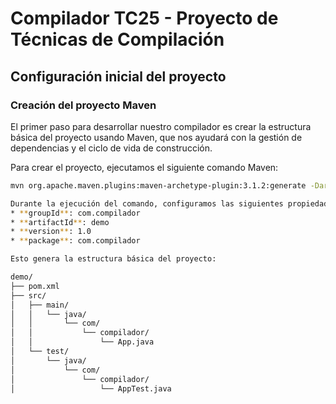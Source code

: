 # Compilador TC25 - Proyecto de Técnicas de Compilación

## Configuración inicial del proyecto

### Creación del proyecto Maven

El primer paso para desarrollar nuestro compilador es crear la estructura básica del proyecto usando Maven, que nos ayudará con la gestión de dependencias y el ciclo de vida de construcción.

Para crear el proyecto, ejecutamos el siguiente comando Maven:

```bash
mvn org.apache.maven.plugins:maven-archetype-plugin:3.1.2:generate -DarchetypeArtifactId="maven-archetype-quickstart" -DarchetypeGroupId="org.apache.maven.archetypes" -DarchetypeVersion="1.4" -DgroupId="com.compilador" -DartifactId="demo"

Durante la ejecución del comando, configuramos las siguientes propiedades:
* **groupId**: com.compilador
* **artifactId**: demo
* **version**: 1.0
* **package**: com.compilador

Esto genera la estructura básica del proyecto:

demo/
├── pom.xml
├── src/
│   ├── main/
│   │   └── java/
│   │       └── com/
│   │           └── compilador/
│   │               └── App.java
│   └── test/
│       └── java/
│           └── com/
│               └── compilador/
│                   └── AppTest.java